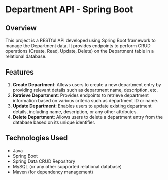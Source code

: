 # Department API - Spring Boot

## Overview
This project is a RESTful API developed using Spring Boot framework to manage the Department data. It provides endpoints to perform CRUD operations (Create, Read, Update, Delete) on the Department table in a relational database.

## Features
1. **Create Department**: Allows users to create a new department entry by providing relevant details such as department name, description, etc.
2. **Retrieve Department**: Provides endpoints to retrieve department information based on various criteria such as department ID or name.
3. **Update Department**: Enables users to update existing department details, including name, description, or any other attributes.
4. **Delete Department**: Allows users to delete a department entry from the database based on its unique identifier.

## Technologies Used
- Java
- Spring Boot
- Spring Data CRUD Repository
- MySQL (or any other supported relational database)
- Maven (for dependency management)


